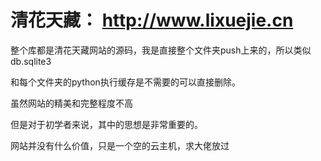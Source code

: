 # 清花天藏： http://www.lixuejie.cn

整个库都是清花天藏网站的源码，我是直接整个文件夹push上来的，所以类似db.sqlite3

和每个文件夹的python执行缓存是不需要的可以直接删除。

虽然网站的精美和完整程度不高

但是对于初学者来说，其中的思想是非常重要的。

网站并没有什么价值，只是一个空的云主机，求大佬放过
